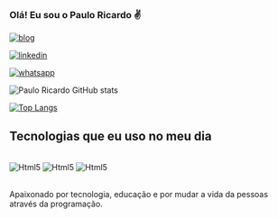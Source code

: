 

### Olá! Eu sou o Paulo Ricardo ✌️

[![blog](https://img.shields.io/website?label=MeuPorftolio&style=for-the-badge&url=https://pauloricardo-portfolio.netlify.app/)](https://pauloricardo-portfolio.netlify.app/)

[![linkedin](https://img.shields.io/badge/LinkedIn-0077B5?style=for-the-badge&logo=linkedin&logoColor=white)](https://www.linkedin.com/in/paulo-ricardo-cruz-da-silva-308b5b185/)

[![whatsapp](https://img.shields.io/badge/WhatsApp-25D366?style=for-the-badge&logo=whatsapp&logoColor=white)](https://api.whatsapp.com/send?phone=5511960129107)

![Paulo Ricardo GitHub stats](https://github-readme-stats.vercel.app/api?username=PRCSIILVA&show_icons=true&theme=onedark)

[![Top Langs](https://github-readme-stats.vercel.app/api/top-langs/?username=PRCSIILVA)](https://github.com/PRCSIILVA/github-readme-stats)

## Tecnologias que eu uso no meu dia

<div style=display: inline_block><br/>
    <img alt="Html5" src="https://img.shields.io/badge/HTML5-E34F26?style=for-the-badge&logo=html5&logoColor=white" /> 
     <img alt="Html5" src="https://img.shields.io/badge/CSS3-1572B6?style=for-the-badge&logo=css3&logoColor=white" /> 
     <img alt="Html5" src="https://img.shields.io/badge/JavaScript-F7DF1E?style=for-the-badge&logo=javascript&logoColor=black" />
<!--      <img alt="Html5" src="https://img.shields.io/badge/TypeScript-007ACC?style=for-the-badge&logo=typescript&logoColor=white"/> -->
  
</div> </br>

Apaixonado por tecnologia, educação e por mudar a vida da pessoas através da programação.
